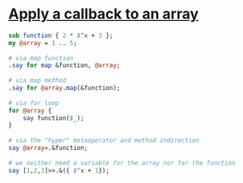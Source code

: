 [1]: https://rosettacode.org/wiki/Apply_a_callback_to_an_array

# [Apply a callback to an array][1]

```perl
sub function { 2 * $^x + 3 };
my @array = 1 .. 5;
 
# via map function
.say for map &function, @array;
 
# via map method
.say for @array.map(&function);
 
# via for loop
for @array {
    say function($_);
}
 
# via the "hyper" metaoperator and method indirection
say @array».&function;
 
# we neither need a variable for the array nor for the function
say [1,2,3]>>.&({ $^x + 1});
 
```